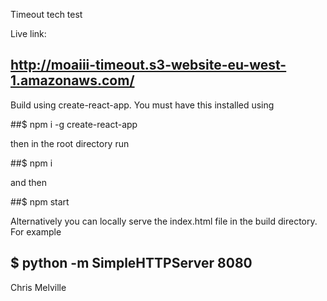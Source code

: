 Timeout tech test

Live link:
## http://moaiii-timeout.s3-website-eu-west-1.amazonaws.com/

Build using create-react-app. 
You must have this installed using 

##$ npm i -g create-react-app 

then in the root directory run 

##$ npm i

and then 

##$ npm start

Alternatively you can locally serve the index.html file in the build directory. For example 

## $ python -m SimpleHTTPServer 8080

Chris Melville